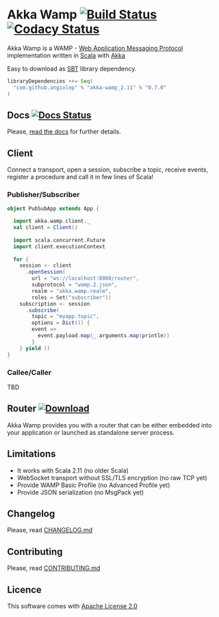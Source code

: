 # Akka Wamp [![Build Status][travis-image]][travis-url] [![Codacy Status][codacy-image]][codacy-url] 
     
Akka Wamp is a WAMP - [Web Application Messaging Protocol](http://wamp-proto.org/) implementation written in [Scala](http://scala-lang.org/) with [Akka](http://akka.io/)

Easy to download as [SBT](http://www.scala-sbt.org/) library dependency.

```scala
libraryDependencies ++= Seq(
  "com.github.angiolep" % "akka-wamp_2.11" % "0.7.0"
)  
```

## Docs [![Docs Status][docs-image]][docs-url] 
Please, [read the docs](http://akka-wamp.readthedocs.io/) for further details.


## Client
Connect a transport, open a session, subscribe a topic, receive events, register a procedure and call it in few lines of Scala!

### Publisher/Subscriber

```scala
object PubSubApp extends App {

  import akka.wamp.client._
  val client = Client()
  
  import scala.concurrent.Future
  import client.executionContext
  
  for {
    session <- client
      .openSession(
        url = "ws://localhost:8080/router",
        subprotocol = "wamp.2.json",
        realm = "akka.wamp.realm",
        roles = Set("subscriber"))
    subscription <- session
      .subscribe(
        topic = "myapp.topic",
        options = Dict()) {
        event =>
          event.payload.map(_.arguments.map(println))
        }
    } yield ()
}
```

### Callee/Caller
TBD

 
## Router [![Download][download-image]][download-url]
Akka Wamp provides you with a router that can be either embedded into your application or launched as standalone server process.

## Limitations

 * It works with Scala 2.11 (no older Scala)
 * WebSocket transport without SSL/TLS encryption (no raw TCP yet)  
 * Provide WAMP Basic Profile (no Advanced Profile yet)
 * Provide JSON serialization (no MsgPack yet)

## Changelog
Please, read [CHANGELOG.md](CHANGELOG.md)

## Contributing
Please, read [CONTRIBUTING.md](CONTRIBUTING.md)

## Licence 
This software comes with [Apache License 2.0](http://www.apache.org/licenses/LICENSE-2.0)



[travis-image]: https://travis-ci.org/angiolep/akka-wamp.svg?branch=master
[travis-url]: https://travis-ci.org/angiolep/akka-wamp

[codacy-image]: https://api.codacy.com/project/badge/grade/f66d939188b944bbbfacde051a015ca1
[codacy-url]: https://www.codacy.com/app/paolo-angioletti/akka-wamp

[docs-image]: https://readthedocs.org/projects/akka-wamp/badge/?version=latest
[docs-url]: http://akka-wamp.readthedocs.io/en/latest/?badge=latest

[download-image]: https://api.bintray.com/packages/angiolep/universal/akka-wamp/images/download.svg
[download-url]: https://bintray.com/angiolep/universal/akka-wamp/_latestVersion
 
